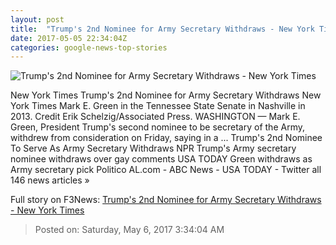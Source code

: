 ```yaml
---
layout: post
title:  "Trump's 2nd Nominee for Army Secretary Withdraws - New York Times"
date: 2017-05-05 22:34:04Z
categories: google-news-top-stories
---
```


![Trump's 2nd Nominee for Army Secretary Withdraws - New York Times](https://static01.nyt.com/images/2017/05/06/us/06green/06green-facebookJumbo.jpg)

New York Times Trump's 2nd Nominee for Army Secretary Withdraws New York Times Mark E. Green in the Tennessee State Senate in Nashville in 2013. Credit Erik Schelzig/Associated Press. WASHINGTON — Mark E. Green, President Trump's second nominee to be secretary of the Army, withdrew from consideration on Friday, saying in a ... Trump's 2nd Nominee To Serve As Army Secretary Withdraws NPR Trump's Army secretary nominee withdraws over gay comments USA TODAY Green withdraws as Army secretary pick Politico AL.com - ABC News - USA TODAY - Twitter all 146 news articles »


Full story on F3News: [Trump's 2nd Nominee for Army Secretary Withdraws - New York Times](http://www.f3nws.com/n/gYCMmD)

> Posted on: Saturday, May 6, 2017 3:34:04 AM
